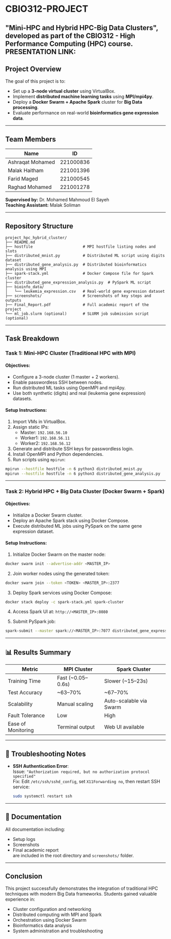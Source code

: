 # CBIO312-PROJECT

**"Mini-HPC and Hybrid HPC-Big Data Clusters"**, developed as part of the **CBIO312 - High Performance Computing (HPC)** course.
PRESENTATION LINK: 
---

## Project Overview

The goal of this project is to:
- Set up a **3-node virtual cluster** using VirtualBox.
- Implement **distributed machine learning tasks** using **MPI/mpi4py**.
- Deploy a **Docker Swarm + Apache Spark** cluster for **Big Data processing**.
- Evaluate performance on real-world **bioinformatics gene expression data**.

---

##  Team Members

| Name             | ID           |
|------------------|--------------|
| Ashraqat Mohamed | 221000836    |
| Malak Haitham    | 221001396    |
| Farid Maged      | 221000545    |
| Raghad Mohamed   | 221001278    |

**Supervised by:** Dr. Mohamed Mahmoud El Sayeh  
**Teaching Assistant:** Malak Soliman

---

## Repository Structure

```
project_hpc_hybrid_cluster/
├── README.md
├── hostfile                      # MPI hostfile listing nodes and slots
├── distributed_mnist.py          # Distributed ML script using digits dataset
├── distributed_gene_analysis.py  # Distributed bioinformatics analysis using MPI
├── spark-stack.yml               # Docker Compose file for Spark cluster
├── distributed_gene_expression_analysis.py  # PySpark ML script
├── bioinfo_data/
│   └── leukemia_expression.csv   # Real-world gene expression dataset
├── screenshots/                  # Screenshots of key steps and outputs
├── Final_Report.pdf              # Full academic report of the project
└── ml_job.slurm (optional)       # SLURM job submission script (optional)
```

---

## Task Breakdown

### **Task 1: Mini-HPC Cluster (Traditional HPC with MPI)**

#### Objectives:
- Configure a 3-node cluster (1 master + 2 workers).
- Enable passwordless SSH between nodes.
- Run distributed ML tasks using OpenMPI and mpi4py.
- Use both synthetic (digits) and real (leukemia gene expression) datasets.

#### Setup Instructions:
1. Import VMs in VirtualBox.
2. Assign static IPs:  
   - Master: `192.168.56.10`  
   - Worker1: `192.168.56.11`  
   - Worker2: `192.168.56.12`
3. Generate and distribute SSH keys for passwordless login.
4. Install OpenMPI and Python dependencies.
5. Run scripts using `mpirun`:

```bash
mpirun --hostfile hostfile -n 6 python3 distributed_mnist.py
mpirun --hostfile hostfile -n 6 python3 distributed_gene_analysis.py
```

---

### **Task 2: Hybrid HPC + Big Data Cluster (Docker Swarm + Spark)**

#### Objectives:
- Initialize a Docker Swarm cluster.
- Deploy an Apache Spark stack using Docker Compose.
- Execute distributed ML jobs using PySpark on the same gene expression dataset.

#### Setup Instructions:
1. Initialize Docker Swarm on the master node:

```bash
docker swarm init --advertise-addr <MASTER_IP>
```

2. Join worker nodes using the generated token:

```bash
docker swarm join --token <TOKEN> <MASTER_IP>:2377
```

3. Deploy Spark services using Docker Compose:

```bash
docker stack deploy -c spark-stack.yml spark-cluster
```

4. Access Spark UI at: `http://<MASTER_IP>:8080`

5. Submit PySpark job:

```bash
spark-submit --master spark://<MASTER_IP>:7077 distributed_gene_expression_analysis.py
```

---

## 📊 Results Summary

| Metric                | MPI Cluster        | Spark Cluster         |
|-----------------------|--------------------|------------------------|
| Training Time         | Fast (~0.05–0.6s) | Slower (~15–23s)       |
| Test Accuracy         | ~63–70%           | ~67–70%                |
| Scalability           | Manual scaling     | Auto-scalable via Swarm|
| Fault Tolerance       | Low                | High                   |
| Ease of Monitoring    | Terminal output    | Web UI available       |

---

## 🔧 Troubleshooting Notes

- **SSH Authentication Error**:  
  Issue: `"Authorization required, but no authorization protocol specified"`  
  Fix: Edit `/etc/ssh/sshd_config`, set `X11Forwarding no`, then restart SSH service:

  ```bash
  sudo systemctl restart ssh
  ```

---

## 📎 Documentation

All documentation including:
- Setup logs
- Screenshots
- Final academic report  
are included in the root directory and `screenshots/` folder.

---

## Conclusion

This project successfully demonstrates the integration of traditional HPC techniques with modern Big Data frameworks. Students gained valuable experience in:
- Cluster configuration and networking
- Distributed computing with MPI and Spark
- Orchestration using Docker Swarm
- Bioinformatics data analysis
- System administration and troubleshooting

